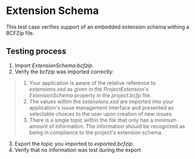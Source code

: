 # Extension Schema

This test case verifies support of an embedded extension schema withing a BCFZip file.

## Testing process

1. Import _ExtensionSchema.bcfzip_.
2. Verify the bcfzip was imported correctly:
> 1. Your application is aware of the relative reference to _extensions.xsd_ as given in the _ProjectExtension_'s _ExtensionSchema_ property in the _project.bcfp_ file.
> 2. The values within the _extensions.xsd_ are imported into your application's issue management interface and presented as selectable choices to the user upon creation of new issues.
> 3. There is a single topic within the file that only has a minimum amount of information. The information should be recognized as being in compliance to the project's extension schema.

3. Export the topic you imported to _exported.bcfzip_.
4. Verify that no information was lost during the export